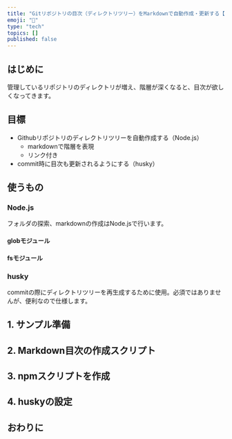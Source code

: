 ```yaml
---
title: "Gitリポジトリの目次（ディレクトリツリー）をMarkdownで自動作成・更新する【Node.js, husky】"
emoji: "🕌"
type: "tech"
topics: []
published: false
---
```


## はじめに
管理しているリポジトリのディレクトリが増え、階層が深くなると、目次が欲しくなってきます。

## 目標
- Githubリポジトリのディレクトリツリーを自動作成する（Node.js）
  - markdownで階層を表現
  - リンク付き 
- commit時に目次も更新されるようにする（husky）

## 使うもの
### Node.js
フォルダの探索、markdownの作成はNode.jsで行います。
#### globモジュール
#### fsモジュール

### husky
commitの際にディレクトリツリーを再生成するために使用。必須ではありませんが、便利なので仕様します。

## 1. サンプル準備

## 2. Markdown目次の作成スクリプト

## 3. npmスクリプトを作成

## 4. huskyの設定


## おわりに